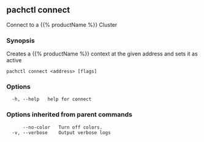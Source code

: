## pachctl connect

Connect to a {{% productName %}} Cluster

### Synopsis

Creates a {{% productName %}} context at the given address and sets it as active

```
pachctl connect <address> [flags]
```

### Options

```
  -h, --help   help for connect
```

### Options inherited from parent commands

```
      --no-color   Turn off colors.
  -v, --verbose    Output verbose logs
```

